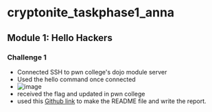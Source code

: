 # cryptonite_taskphase1_anna
## Module 1: Hello Hackers
### Challenge 1
* Connected SSH to pwn college's dojo module server
* Used the hello command once connected
* ![image](https://github.com/user-attachments/assets/66ad6828-25b0-4df0-a15f-2628b6018bd4)
* received the flag and updated in pwn college
* used this [Github link](https://docs.github.com/en/get-started/writing-on-github/getting-started-with-writing-and-formatting-on-github/basic-writing-and-formatting-syntax) to make the README file and write the report.
